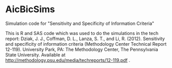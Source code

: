# AicBicSims
Simulation code for "Sensitivity and Specificity of Information Criteria" 

This is R and SAS code which was used to do the simulations in the tech report:
Dziak, J. J., Coffman, D. L., Lanza, S. T., and Li, R. (2012). Sensitivity
and specificity of information criteria (Methodology Center Technical Report 12-119).
University Park, PA: The Methodology Center, The Pennsylvania State University. 
Available at http://methodology.psu.edu/media/techreports/12-119.pdf .
